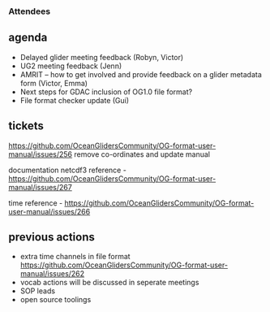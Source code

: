 ### Attendees 

## agenda

*	Delayed glider meeting feedback (Robyn, Victor) 
*	UG2 meeting feedback (Jenn) 
*	AMRIT – how to get involved and provide feedback on a glider metadata form (Victor, Emma)
*	Next steps for GDAC inclusion of OG1.0 file format? 
*	File format checker update (Gui)


## tickets

https://github.com/OceanGlidersCommunity/OG-format-user-manual/issues/256
remove co-ordinates and update manual 

documentation netcdf3 reference - 
https://github.com/OceanGlidersCommunity/OG-format-user-manual/issues/267

time reference - 
https://github.com/OceanGlidersCommunity/OG-format-user-manual/issues/266



## previous actions 
* extra time channels in file format https://github.com/OceanGlidersCommunity/OG-format-user-manual/issues/262
* vocab actions will be discussed in seperate meetings 
* SOP leads
* open source toolings
